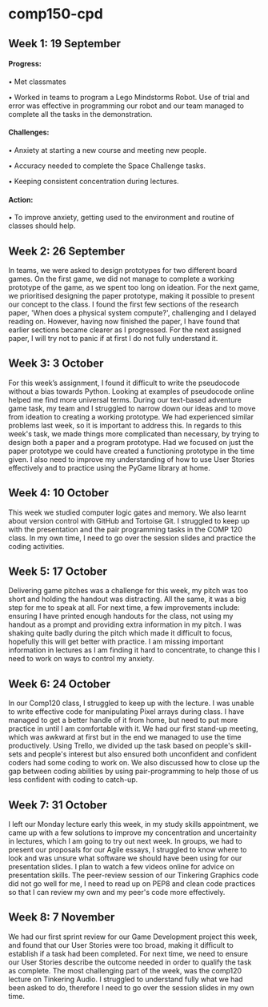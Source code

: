 # comp150-cpd

## Week 1: 19 September
<h4>Progress:</h4> 
•	Met classmates

•	Worked in teams to program a Lego Mindstorms Robot. Use of trial and error was effective in programming our robot and our team managed to complete all the tasks in the demonstration.

<h4>Challenges:</h4>
•	Anxiety at starting a new course and meeting new people. 

•	Accuracy needed to complete the Space Challenge tasks. 

•	Keeping consistent concentration during lectures.

<h4>Action:</h4>
•	To improve anxiety, getting used to the environment and routine of classes should help.


## Week 2: 26 September
In teams, we were asked to design prototypes for two different board games. On the first game, we did not manage to complete a working prototype of the game, as we spent too long on ideation. For the next game, we prioritised designing the paper prototype, making it possible to present our concept to the class. I found the first few sections of the research paper, 'When does a physical system compute?', challenging and I delayed reading on. However, having now finished the paper, I have found that earlier sections became clearer as I progressed. For the next assigned paper, I will try not to panic if at first I do not fully understand it.

## Week 3: 3 October
For this week’s assignment, I found it difficult to write the pseudocode without a bias towards Python. Looking at examples of pseudocode online helped me find more universal terms. During our text-based adventure game task, my team and I struggled to narrow down our ideas and to move from ideation to creating a working prototype. We had experienced similar problems last week, so it is important to address this. In regards to this week's task, we made things more complicated than necessary, by trying to design both a paper and a program prototype. Had we focused on just the paper prototype we could have created a functioning prototype in the time given. I also need to improve my understanding of how to use User Stories effectively and to practice using the PyGame library at home. 

## Week 4: 10 October
This week we studied computer logic gates and memory. We also learnt about version control with GitHub and Tortoise Git.  I struggled to keep up with the presentation and the pair programming tasks in the COMP 120 class. In my own time, I need to go over the session slides and practice the coding activities.

## Week 5: 17 October
Delivering game pitches was a challenge for this week, my pitch was too short and holding the handout was distracting. All the same, it was a big step for me to speak at all. For next time, a few improvements include: ensuring I have printed enough handouts for the class, not using my handout as a prompt and providing extra information in my pitch. I was shaking quite badly during the pitch which made it difficult to focus, hopefully this will get better with practice. I am missing important information in lectures as I am finding it hard to concentrate, to change this I need to work on ways to control my anxiety.

## Week 6: 24 October
In our Comp120 class, I struggled to keep up with the lecture. I was unable to write effective code for manipulating Pixel arrays during class. I have managed to get a better handle of it from home, but need to put more practice in until I am comfortable with it. We had our first stand-up meeting, which was awkward at first but in the end we managed to use the time productively. Using Trello, we divided up the task based on people's skill-sets and people's interest but also ensured both unconfident and confident coders had some coding to work on. We also discussed how to close up the gap between coding abilities by using pair-programming to help those of us less confident with coding to catch-up.

## Week 7: 31 October 
I left our Monday lecture early this week, in my study skills appointment, we came up with a few solutions to improve my concentration and uncertainity in lectures, which I am going to try out next week. In groups, we had to present our proposals for our Agile essays, I struggled to know where to look and was unsure what software we should have been using for our presentation slides. I plan to watch a few videos online for advice on presentation skills. The peer-review session of our Tinkering Graphics code did not go well for me, I need to read up on PEP8 and clean code practices so that I can review my own and my peer's code more effectively. 

## Week 8: 7 November
We had our first sprint review for our Game Development project this week, and found that our User Stories were too broad, making it difficult to establish if a task had been completed. For next time, we need to ensure our User Stories describe the outcome needed in order to qualify the task as complete. The most challenging part of the week, was the comp120 lecture on Tinkering Audio. I struggled to understand fully what we had been asked to do, therefore I need to go over the session slides in my own time.
